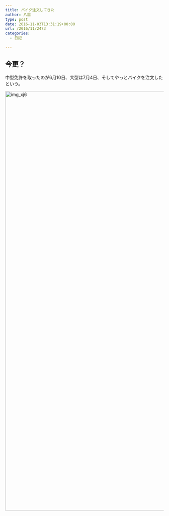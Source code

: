 ```yaml
---
title: バイク注文してきた
author: 八雲
type: post
date: 2016-11-03T13:31:19+00:00
url: /2016/11/2473
categories:
  - 日記

---
```

## 今更？

中型免許を取ったのが6月10日、大型は7月4日、そしてやっとバイクを注文したという。

<img src="https://obs.maoh.company/yakumoblog/2018/07/IMG_XJ6.jpg" alt="img_xj6" width="996" height="1328" class="alignnone size-full wp-image-2474" srcset="https://obs.maoh.company/yakumoblog/2018/07/IMG_XJ6.jpg 996w, https://obs.maoh.company/yakumoblog/2018/07/IMG_XJ6-225x300.jpg 225w, https://obs.maoh.company/yakumoblog/2018/07/IMG_XJ6-768x1024.jpg 768w" sizes="(max-width: 996px) 100vw, 996px" />